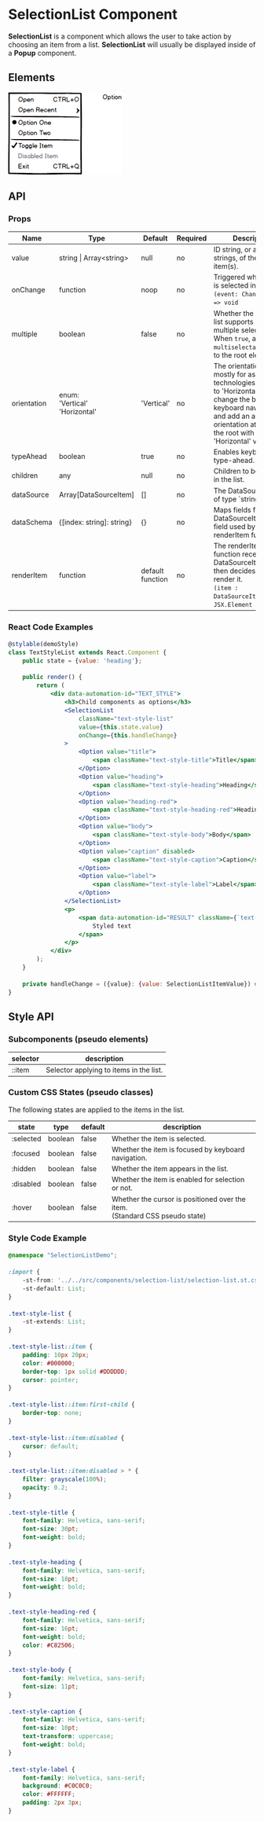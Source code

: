 # SelectionList Component

**SelectionList** is a component which allows the user to take action by choosing an item from a list. **SelectionList** will usually be displayed inside of a **Popup** component.

## Elements

![image](./assets/elements.png)

## API

### Props

| Name | Type | Default | Required | Description |
| --- | --- | --- | --- | --- |
| value | string \| Array\<string> | null | no | ID string, or array of ID strings, of the selected item(s). |
| onChange | function | noop | no | Triggered when an item is selected in the list.<br>`(event: ChangeEvent) => void` |
| multiple | boolean | false | no | Whether the selection list supports single or multiple selections. When `true`, adds `aria-multiselectable='true'` to the root element.
| orientation | enum:<br>'Vertical'<br>'Horizontal' | 'Vertical' | no | The orientation is used mostly for assistive technologies. Changing to 'Horizontal' will change the behavior of keyboard navigation and add an aria-orientation attribute to the root with the 'Horizontal' value. |
| typeAhead | boolean | true | no | Enables keyboard type-ahead. |
| children | any | null | no | Children to be rendered in the list. |
| dataSource | Array[DataSourceItem] | [] | no | The DataSourceItem is of type `string | object | symbol`. The dataSource receives an array and the component uses the renderItem function to render the items in the array in order.
| dataSchema | {[index: string]: string} | {} | no | Maps fields from the DataSourceItem to the field used by the renderItem function |
| renderItem | function | default function | no | The renderItem function receives a DataSourceItem and then decides how to render it.<br>`(item : DataSourceItem) -> JSX.Element` |

### React Code Examples

```jsx
@stylable(demoStyle)
class TextStyleList extends React.Component {
    public state = {value: 'heading'};

    public render() {
        return (
            <div data-automation-id="TEXT_STYLE">
                <h3>Child components as options</h3>
                <SelectionList
                    className="text-style-list"
                    value={this.state.value}
                    onChange={this.handleChange}
                >
                    <Option value="title">
                        <span className="text-style-title">Title</span>
                    </Option>
                    <Option value="heading">
                        <span className="text-style-heading">Heading</span>
                    </Option>
                    <Option value="heading-red">
                        <span className="text-style-heading-red">Heading Red</span>
                    </Option>
                    <Option value="body">
                        <span className="text-style-body">Body</span>
                    </Option>
                    <Option value="caption" disabled>
                        <span className="text-style-caption">Caption</span>
                    </Option>
                    <Option value="label">
                        <span className="text-style-label">Label</span>
                    </Option>
                </SelectionList>
                <p>
                    <span data-automation-id="RESULT" className={`text-style-${this.state.value}`}>
                        Styled text
                    </span>
                </p>
            </div>
        );
    }

    private handleChange = ({value}: {value: SelectionListItemValue}) => this.setState({value});
}
```

## Style API

### Subcomponents (pseudo elements)

| selector | description |
| --- | --- |
| ::item | Selector applying to items in the list. |

### Custom CSS States (pseudo classes)

The following states are applied to the items in the list. 

state | type | default | description
--- | --- | --- | ---
:selected | boolean | false | Whether the item is selected.
:focused | boolean | false | Whether the item is focused by keyboard navigation.
:hidden | boolean | false | Whether the item appears in the list.
:disabled | boolean | false | Whether the item is enabled for selection or not.
:hover | boolean | false | Whether the cursor is positioned over the item.<br>(Standard CSS pseudo state)

### Style Code Example

```css
@namespace "SelectionListDemo";

:import {
    -st-from: '../../src/components/selection-list/selection-list.st.css';
    -st-default: List;
}

.text-style-list {
    -st-extends: List;
}

.text-style-list::item {
    padding: 10px 20px;
    color: #000000;
    border-top: 1px solid #DDDDDD;
    cursor: pointer;
}

.text-style-list::item:first-child {
    border-top: none;
}

.text-style-list::item:disabled {
    cursor: default;
}

.text-style-list::item:disabled > * {
    filter: grayscale(100%);
    opacity: 0.2;
}

.text-style-title {
    font-family: Helvetica, sans-serif;
    font-size: 30pt;
    font-weight: bold;
}

.text-style-heading {
    font-family: Helvetica, sans-serif;
    font-size: 18pt;
    font-weight: bold;
}

.text-style-heading-red {
    font-family: Helvetica, sans-serif;
    font-size: 16pt;
    font-weight: bold;
    color: #C82506;
}

.text-style-body {
    font-family: Helvetica, sans-serif;
    font-size: 11pt;
}

.text-style-caption {
    font-family: Helvetica, sans-serif;
    font-size: 10pt;
    text-transform: uppercase;
    font-weight: bold;
}

.text-style-label {
    font-family: Helvetica, sans-serif;
    background: #C0C0C0;
    color: #FFFFFF;
    padding: 2px 3px;
}
```
